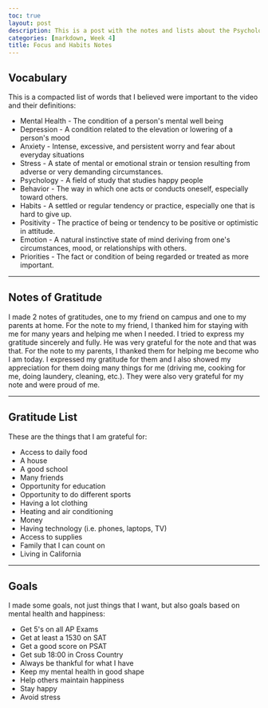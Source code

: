 ```yaml
---
toc: true
layout: post
description: This is a post with the notes and lists about the Psychology and the Good Life video
categories: [markdown, Week 4]
title: Focus and Habits Notes
---
```

## Vocabulary
This is a compacted list of words that I believed were important to the video and their definitions:
- Mental Health - The condition of a person's mental well being
- Depression - A condition related to the elevation or lowering of a person's mood
- Anxiety - Intense, excessive, and persistent worry and fear about everyday situations
- Stress - A state of mental or emotional strain or tension resulting from adverse or very demanding circumstances.
- Psychology - A field of study that studies happy people
- Behavior - The way in which one acts or conducts oneself, especially toward others.
- Habits - A settled or regular tendency or practice, especially one that is hard to give up.
- Positivity - The practice of being or tendency to be positive or optimistic in attitude.
- Emotion - A natural instinctive state of mind deriving from one's circumstances, mood, or relationships with others.
- Priorities - The fact or condition of being regarded or treated as more important.

---
## Notes of Gratitude
I made 2 notes of gratitudes, one to my friend on campus and one to my parents at home.
For the note to my friend, I thanked him for staying with me for many years and helping me when I needed. I tried to express my gratitude sincerely and fully. He was very grateful for the note and that was that.
For the note to my parents, I thanked them for helping me become who I am today. I expressed my gratitude for them and I also showed my appreciation for them doing many things for me (driving me, cooking for me, doing laundery, cleaning, etc.). They were also very grateful for my note and were proud of me.

---
## Gratitude List
These are the things that I am grateful for:
- Access to daily food
- A house
- A good school
- Many friends
- Opportunity for education
- Opportunity to do different sports
- Having a lot clothing
- Heating and air conditioning
- Money
- Having technology (i.e. phones, laptops, TV)
- Access to supplies
- Family that I can count on
- Living in California

---
## Goals
I made some goals, not just things that I want, but also goals based on mental health and happiness:
- Get 5's on all AP Exams
- Get at least a 1530 on SAT
- Get a good score on PSAT
- Get sub 18:00 in Cross Country
- Always be thankful for what I have
- Keep my mental health in good shape
- Help others maintain happiness
- Stay happy
- Avoid stress